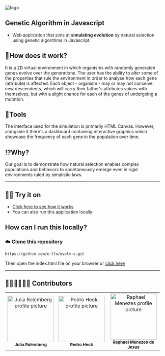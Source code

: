![logo](https://github.com/evolv-e/evolv-e/blob/main/Images/capaFundoClaro.png)

## Genetic Algorithm in Javascript

* Web application that aims at **simulating evolution** by natural selection using genetic algorithms in Javascript. 

## 📖How does it work?
It is a 2D virtual environment in which organisms with randomly generated genes evolve over the generations. The user has the ability to alter some of the properties that rule the environment in order to analyse how each gene (attribute) is affected. Each object - organism - may or may not conceive new descendents, which will carry their father's attributes values with themselves, but with a slight chance for each of the genes of undergoing a mutation.

## 🧰Tools
The interface used for the simulation is primarily HTML Canvas. However, alongside it there's a dashboard containing interactive graphics which showcase the frequency of each gene in the population over time.

## ⁉️Why?
Our goal is to demonstrate how natural selection enables complex populations and behaviors to spontaneously emerge even in rigid environments ruled by simplistic laws.

---
## 👩‍💻 Try it on
* [Click here to see how it works](https://evolv-e.github.io/evolv-e/)
* You can also run this application locally

## How can I run this locally?
### ☁️ Clone this repository
```bash
https://github.com/e-llo/evolv-e.git
``` 
<!-- ### 💻Prerequisites
* Install [Node.js](https://nodejs.org/en/)

### ☁️Step 1: Clone this repository
```bash
https://github.com/evolv-e/evolv-e.git
```

### 🌿Step 2: Install Dependencies
On the command line:
```bash
npm install
```

### 🏃‍♀️Step 3: Run 
On the command line:
```bash
npm start
```
-->
Then open the index.html file on your browser or [click here](https://evolv-e.github.io/evolv-e/)

---

## 👩‍💻👨‍💻👨‍💻 Contributors
<table>
  <tr>
    <td align="center">
      <a href="https://github.com/julia-rolemberg">
        <img src="https://avatars.githubusercontent.com/u/61888090?v=4" width="150px;" alt="Julia Rolemberg profile picture"/><br>
        <sub>
          <b>Julia Rolemberg</b>
        </sub>
      </a>
    </td>
    <td align="center">
      <a href="https://github.com/pedroheck">
        <img src="https://avatars.githubusercontent.com/u/68083697?v=4" width="150px;" alt="Pedro Heck profile picture"/><br>
        <sub>
          <b>Pedro Heck</b>
        </sub>
      </a>
    </td>
    <td align="center">
      <a href="https://github.com/RaphaelJesus1">
        <img src="https://avatars.githubusercontent.com/u/61888147?v=4" width="150px;" alt="Raphael Menezes profile picture"/><br>
        <sub>
          <b>Raphael Menezes de Jesus</b>
        </sub>
      </a>
    </td>
  </tr>
</table>

